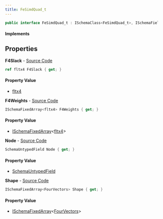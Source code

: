 ```yaml
---
title: FeSimdQuad_t
---
```


```csharp
public interface FeSimdQuad_t : ISchemaClass<FeSimdQuad_t>, ISchemaField, ISchemaClass, INativeHandle
```

#### Implements

## Properties

**F4Slack** - [Source Code](https://github.com/swiftly-solution/swiftlys2/blob/master/managed/src/SwiftlyS2.Generated/Schemas/Interfaces/FeSimdQuad_t.cs#L19)

```csharp
ref fltx4 F4Slack { get; }
```

#### Property Value

- [fltx4](/docs/api/shared/natives/fltx4)

**F4Weights** - [Source Code](https://github.com/swiftly-solution/swiftlys2/blob/master/managed/src/SwiftlyS2.Generated/Schemas/Interfaces/FeSimdQuad_t.cs#L23)

```csharp
ISchemaFixedArray<fltx4> F4Weights { get; }
```

#### Property Value

- [ISchemaFixedArray](/docs/api/shared/schemas/ischemafixedarray-1)<[fltx4](/docs/api/shared/natives/fltx4)>

**Node** - [Source Code](https://github.com/swiftly-solution/swiftlys2/blob/master/managed/src/SwiftlyS2.Generated/Schemas/Interfaces/FeSimdQuad_t.cs#L17)

```csharp
SchemaUntypedField Node { get; }
```

#### Property Value

- [SchemaUntypedField](/docs/api/shared/schemas/schemauntypedfield)

**Shape** - [Source Code](https://github.com/swiftly-solution/swiftlys2/blob/master/managed/src/SwiftlyS2.Generated/Schemas/Interfaces/FeSimdQuad_t.cs#L21)

```csharp
ISchemaFixedArray<FourVectors> Shape { get; }
```

#### Property Value

- [ISchemaFixedArray](/docs/api/shared/schemas/ischemafixedarray-1)<[FourVectors](/docs/api/shared/natives/fourvectors)>

